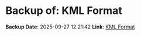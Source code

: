 # Backup of: KML Format

**Backup Date**: 2025-09-27 12:21:42
**Link**: [KML Format](https://przemienniki.net/export/przemienniki.kml)

